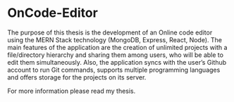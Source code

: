 # OnCode-Editor

The purpose of this thesis is the development of an
Online code editor using the MERN Stack technology (MongoDB, Express, React, Node).
The main features of the application are the creation of unlimited projects with a file/directory
hierarchy and sharing them among users, who will be able to edit them simultaneously. Also,
the application syncs with the user’s Github account to run Git commands, supports multiple
programming languages and offers storage for the projects on its server. 

For more information please read my thesis.
